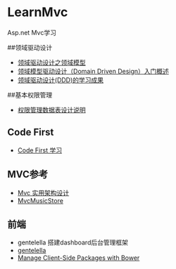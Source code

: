 # LearnMvc
Asp.net Mvc学习

##领域驱动设计
- [领域驱动设计之领域模型](http://www.cnblogs.com/netfocus/archive/2011/10/10/2204949.html)
- [领域模型驱动设计（Domain Driven Design）入门概述](http://blog.csdn.net/johnstrive/article/details/16805121)
- [领域驱动设计(DDD)的学习成果](http://kb.cnblogs.com/page/117717/#s3)


##基本权限管理
-  [权限管理数据表设计说明](http://www.cnblogs.com/hsapphire/archive/2010/05/21/1740942.html)

## Code First
- [Code First 学习](http://www.cnblogs.com/farb/p/IntroductionToEF.html)


## MVC参考
- [Mvc 实用架构设计](http://www.cnblogs.com/guomingfeng/tag/MVC/)
- [MvcMusicStore](https://github.com/liuhll/MvcMusicStoreDDD)

## 前端
- gentelella 搭建dashboard后台管理框架
- [gentelella](https://github.com/puikinsh/gentelella)
- [Manage Client-Side Packages with Bower](http://docs.asp.net/en/latest/client-side/bower.html)

